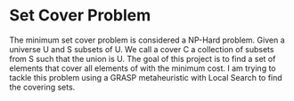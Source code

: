 # Set Cover Problem
The minimum set cover problem is considered a NP-Hard problem.
Given a universe U and S subsets of U. We call a cover C a collection of subsets from
S such that the union is U.
The goal of this project is to find a set of elements that cover all elements of with the minimum cost.
I am trying to tackle this problem using a GRASP metaheuristic with Local Search to find the covering sets.
 
